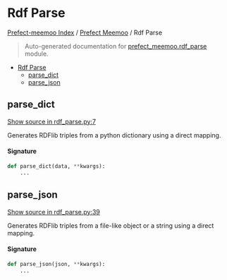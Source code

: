 # Rdf Parse

[Prefect-meemoo Index](../README.md#prefect-meemoo-index) /
[Prefect Meemoo](./index.md#prefect-meemoo) /
Rdf Parse

> Auto-generated documentation for [prefect_meemoo.rdf_parse](../../prefect_meemoo/rdf_parse.py) module.

- [Rdf Parse](#rdf-parse)
  - [parse_dict](#parse_dict)
  - [parse_json](#parse_json)

## parse_dict

[Show source in rdf_parse.py:7](../../prefect_meemoo/rdf_parse.py#L7)

Generates RDFlib triples from a python dictionary using a direct mapping.

#### Signature

```python
def parse_dict(data, **kwargs):
    ...
```



## parse_json

[Show source in rdf_parse.py:39](../../prefect_meemoo/rdf_parse.py#L39)

Generates RDFlib triples from a file-like object
or a string using a direct mapping.

#### Signature

```python
def parse_json(json, **kwargs):
    ...
```